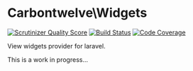 Carbontwelve\Widgets
=======

[![Scrutinizer Quality Score](https://scrutinizer-ci.com/g/carbontwelve/widgets/badges/quality-score.png?s=d74f0b7357e8c49aaff0ac13c3e0b238933fbe04)](https://scrutinizer-ci.com/g/carbontwelve/widgets/)
[![Build Status](https://travis-ci.org/carbontwelve/widgets.png)](https://travis-ci.org/carbontwelve/widgets)
[![Code Coverage](https://scrutinizer-ci.com/g/carbontwelve/widgets/badges/coverage.png?s=d6fc267ee0a094fa02ff0041cbe0eb82f7ec91eb)](https://scrutinizer-ci.com/g/carbontwelve/widgets/)

View widgets provider for laravel.

This is a work in progress...
